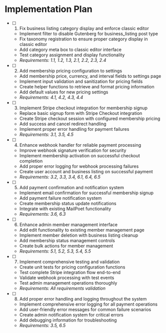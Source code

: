 # Implementation Plan

- [ ] 1. Fix business listing category display and enforce classic editor
  - Implement filter to disable Gutenberg for business_listing post type
  - Fix taxonomy registration to ensure proper category display in classic editor
  - Add category meta box to classic editor interface
  - Test category assignment and display functionality
  - _Requirements: 1.1, 1.2, 1.3, 2.1, 2.2, 2.3, 2.4_

- [ ] 2. Add membership pricing configuration to settings
  - Add membership price, currency, and interval fields to settings page
  - Implement input validation and sanitization for pricing fields
  - Create helper functions to retrieve and format pricing information
  - Add default values for new pricing settings
  - _Requirements: 4.1, 4.2, 4.3, 4.4_

- [ ] 3. Implement Stripe checkout integration for membership signup
  - Replace basic signup form with Stripe Checkout integration
  - Create Stripe checkout session with configured membership pricing
  - Add success and cancel redirect handling
  - Implement proper error handling for payment failures
  - _Requirements: 3.1, 3.5, 4.5_

- [ ] 4. Enhance webhook handler for reliable payment processing
  - Improve webhook signature verification for security
  - Implement membership activation on successful checkout completion
  - Add proper error logging for webhook processing failures
  - Create user account and business listing on successful payment
  - _Requirements: 3.2, 3.3, 3.4, 6.1, 6.4, 6.5_

- [ ] 5. Add payment confirmation and notification system
  - Implement email confirmation for successful membership signup
  - Add payment failure notification system
  - Create membership status update notifications
  - Integrate with existing MailPoet functionality
  - _Requirements: 3.6, 6.3_

- [ ] 6. Enhance admin member management interface
  - Add edit functionality to existing member management page
  - Implement member deletion with business listing cleanup
  - Add membership status management controls
  - Create bulk actions for member management
  - _Requirements: 5.1, 5.2, 5.3, 5.4, 5.5_

- [ ] 7. Implement comprehensive testing and validation
  - Create unit tests for pricing configuration functions
  - Test complete Stripe integration flow end-to-end
  - Validate webhook processing with test events
  - Test admin management operations thoroughly
  - _Requirements: All requirements validation_

- [ ] 8. Add proper error handling and logging throughout the system
  - Implement comprehensive error logging for all payment operations
  - Add user-friendly error messages for common failure scenarios
  - Create admin notification system for critical errors
  - Add debugging information for troubleshooting
  - _Requirements: 3.5, 6.5_